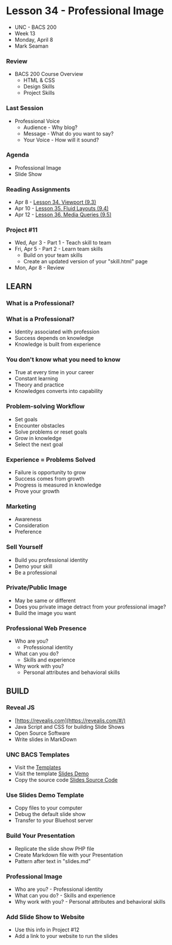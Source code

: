 # Lesson 34 - Professional Image

* UNC - BACS 200
* Week 13
* Monday, April 8
* Mark Seaman


### Review
* BACS 200 Course Overview
    * HTML & CSS
    * Design Skills
    * Project Skills


### Last Session
* Professional Voice
    * Audience - Why blog?
    * Message - What do you want to say?
    * Your Voice - How will it sound?


### Agenda
* Professional Image
* Slide Show
    
    
### Reading Assignments
* Apr 8 - [Lesson 34. Viewport (9.3)](https://learn.zybooks.com/zybook/UNCOBACS200SeamanSpring2019/chapter/9/section/3)
* Apr 10 - [Lesson 35. Fluid Layouts (9.4)](https://learn.zybooks.com/zybook/UNCOBACS200SeamanSpring2019/chapter/9/section/4)
* Apr 12 - [Lesson 36. Media Queries (9.5)](https://learn.zybooks.com/zybook/UNCOBACS200SeamanSpring2019/chapter/9/section/5)

    
### Project #11
* Wed, Apr 3 - Part 1 - Teach skill to team
* Fri, Apr 5 - Part 2 - Learn team skills
    * Build on your team skills
    * Create an updated version of your "skill.html" page
* Mon, Apr 8 - Review



## LEARN

### What is a Professional?


### What is a Professional?
* Identity associated with profession
* Success depends on knowledge
* Knowledge is built from experience


### You don't know what you need to know
* True at every time in your career
* Constant learning
* Theory and practice
* Knowledges converts into capability


### Problem-solving Workflow
* Set goals
* Encounter obstacles
* Solve problems or reset goals
* Grow in knowledge
* Select the next goal


### Experience = Problems Solved
* Failure is opportunity to grow
* Success comes from growth
* Progress is measured in knowledge
* Prove your growth


### Marketing
* Awareness
* Consideration
* Preference


### Sell Yourself
* Build you professional identity
* Demo your skill
* Be a professional


### Private/Public Image
* May be same or different
* Does you private image detract from your professional image?
* Build the image you want


### Professional Web Presence
* Who are you?  
    * Professional identity
* What can you do?
    * Skills and experience
* Why work with you?
    * Personal attributes and behavioral skills
    


## BUILD

### Reveal JS
* [https://revealjs.com](https://revealjs.com/#/)
* Java Script and CSS for building Slide Shows
* Open Source Software
* Write slides in MarkDown


### UNC BACS Templates
* Visit the [Templates](http://unco-bacs.org/bacs200/templates/)
* Visit the template [Slides Demo](http://unco-bacs.org/bacs200/templates/slides.php)
* Copy the source code [Slides Source Code](http://unco-bacs.org/bacs200/templates/slides.html)


### Use Slides Demo Template
* Copy files to your computer
* Debug the default slide show
* Transfer to your Bluehost server


### Build Your Presentation
* Replicate the slide show PHP file
* Create Markdown file with your Presentation
* Pattern after text in "slides.md"


### Professional Image
* Who are you?  - Professional identity
* What can you do? - Skills and experience
* Why work with you? - Personal attributes and behavioral skills


### Add Slide Show to Website
* Use this info in Project #12
* Add a link to your website to run the slides

